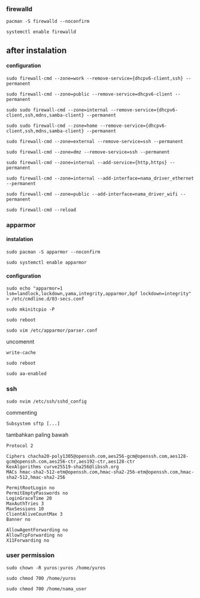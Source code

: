 ### firewalld

```
pacman -S firewalld --noconfirm
```

```
systemctl enable firewalld
```
## after instalation


#### configuration
```
sudo firewall-cmd --zone=work --remove-service={dhcpv6-client,ssh} --permanent
```
```
sudo firewall-cmd --zone=public --remove-service=dhcpv6-client --permanent
```
```
sudo sudo firewall-cmd --zone=internal --remove-service={dhcpv6-client,ssh,mdns,samba-client} --permanent
```
```
sudo sudo firewall-cmd --zone=home --remove-service={dhcpv6-client,ssh,mdns,samba-client} --permanent
```
```
sudo firewall-cmd --zone=external --remove-service=ssh --permanent
```
```
sudo firewall-cmd --zone=dmz --remove-service=ssh --permanent
```
```
sudo firewall-cmd --zone=internal --add-service={http,https} --permanent
```
```
sudo firewall-cmd --zone=internal --add-interface=nama_driver_ethernet --permanent
```
```
sudo firewall-cmd --zone=public --add-interface=nama_driver_wifi --permanent
```
```
sudo firewall-cmd --reload
```

### apparmor
#### instalation
```
sudo pacman -S apparmor --noconfirm
```
```
sudo systemctl enable apparmor
```
#### configuration
```
sudo echo "apparmor=1 lsm=landlock,lockdown,yama,integrity,apparmor,bpf lockdown=integrity" > /etc/cmdline.d/03-secs.conf
```
```
sudo mkinitcpio -P
```
```
sudo reboot
```
```
sudo vim /etc/apparmor/parser.conf
```
uncomennt
```
write-cache
```

```
sudo reboot
```
```
sudo aa-enabled
```
### ssh
```
sudo nvim /etc/ssh/sshd_config
```
commenting
```
Subsystem sftp [...]
```
tambahkan paling bawah
```
Protocol 2

Ciphers chacha20-poly1305@openssh.com,aes256-gcm@openssh.com,aes128-gcm@openssh.com,aes256-ctr,aes192-ctr,aes128-ctr
KexAlgorithms curve25519-sha256@libssh.org
MACs hmac-sha2-512-etm@openssh.com,hmac-sha2-256-etm@openssh.com,hmac-sha2-512,hmac-sha2-256

PermitRootLogin no
PermitEmptyPasswords no
LoginGraceTime 20
MaxAuthTries 3
MaxSessions 10
ClientAliveCountMax 3
Banner no

AllowAgentForwarding no
AllowTcpForwarding no
X11Forwarding no
```

### user permission
```
sudo chown -R yuros:yuros /home/yuros
```
```
sudo chmod 700 /home/yuros
```
```
sudo chmod 700 /home/nama_user
```
